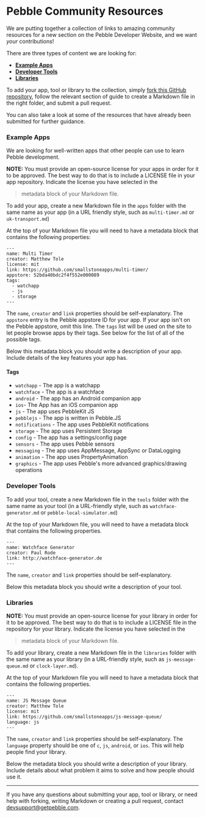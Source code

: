 # Pebble Community Resources

We are putting together a collection of links to amazing community resources for
a new section on the Pebble Developer Website, and we want *your* contributions!

There are three types of content we are looking for:

* **[Example Apps](#example-apps)**
* **[Developer Tools](#developer-tools)**
* **[Libraries](#libraries)**

To add your app, tool or library to the collection, simply [fork this GitHub
repository][fork], follow the relevant section of guide to create a Markdown
file in the right folder, and submit a pull request.

You can also take a look at some of the resources that have already been
submitted for further guidance.

### Example Apps

We are looking for well-written apps that other people can use to learn Pebble
development.

**NOTE:** You must provide an open-source license for your apps in order for it
to be approved. The best way to do that is to include a LICENSE file in your app
repository. Indicate the license you have selected in the
> metadata block of your Markdown file.

To add your app, create a new Markdown file in the `apps` folder with the same
name as your app (in a URL friendly style, such as `multi-timer.md` or
`uk-transport.md`)

At the top of your Markdown file you will need to have a metadata block that
contains the following properties:

```
---
name: Multi Timer
creator: Matthew Tole
license: mit
link: https://github.com/smallstoneapps/multi-timer/
appstore: 52bda40bdc2f4f552e000089
tags:
  - watchapp
  - js
  - storage
---
```

The `name`, `creator` and `link` properties should be self-explanatory. The
`appstore` entry is the Pebble appstore ID for your app. If your app isn't on
the Pebble appstore, omit this line. The `tags` list will be used on the site
to let people browse apps by their tags. See below for the list of all of the
possible tags.

Below this metadata block you should write a description of your app. Include
details of the key features your app has.

#### Tags

- `watchapp` - The app is a watchapp
- `watchface` - The app is a watchface
- `android` - The app has an Android companion app
- `ios`- The App has an iOS companion app
- `js` - The app uses PebbleKit JS
- `pebblejs` - The app is written in Pebble.JS
- `notifications` - The app uses PebbleKit notifications
- `storage` - The app uses Persistent Storage
- `config` - The app has a settings/config page
- `sensors` - The app uses Pebble sensors
- `messaging` - The app uses AppMessage, AppSync or DataLogging
- `animation` - The app uses PropertyAnimation
- `graphics` - The app uses Pebble's more advanced graphics/drawing operations

### Developer Tools

To add your tool, create a new Markdown file in the `tools` folder with the same
name as your tool (in a URL-friendly style, such as `watchface-generator.md` or
`pebble-local-simulator.md`)

At the top of your Markdown file, you will need to have a metadata block that
contains the following properties.

```
---
name: Watchface Generator
creator: Paul Rode
link: http://watchface-generator.de
---
```

The `name`, `creator` and `link` properties should be self-explanatory.

Below this metadata block you should write a description of your tool.

### Libraries

**NOTE:** You must provide an open-source license for your library in order for
it to be approved. The best way to do that is to include a LICENSE file in the
repository for your library. Indicate the license you have selected in the
> metadata block of your Markdown file.

To add your library, create a new Markdown file in the `libraries` folder with
the same name as your library (in a URL-friendly style, such as `js-message-
queue.md` or `clock-layer.md`).

At the top of your Markdown file you will need to have a metadata block that
contains the following properties.


```
---
name: JS Message Queue
creator: Matthew Tole
license: mit
link: https://github.com/smallstoneapps/js-message-queue/
language: js
---
```

The `name`, `creator` and `link` properties should be self-explanatory. The
`language` property should be one of `c`, `js`, `android`, or `ios`. This will
help people find your library.

Below the metadata block you should write a description of your library. Include
details about what problem it aims to solve and how people should use it.

---

If you have any questions about submitting your app, tool or library, or need
help with forking, writing Markdown or creating a pull request, contact
<devsupport@getpebble.com>.

[fork]: https://github.com/pebble-hacks/community-resources/fork
